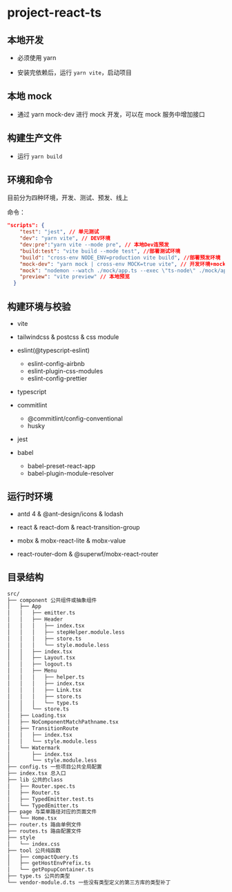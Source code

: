 # project-react-ts

## 本地开发

- 必须使用 yarn

- 安装完依赖后，运行 `yarn vite`，启动项目

## 本地 mock

- 通过 yarn mock-dev 进行 mock 开发，可以在 mock 服务中增加接口

## 构建生产文件

- 运行 `yarn build`

## 环境和命令

目前分为四种环境，开发、测试、预发、线上

命令：

```json
"scripts": {
    "test": "jest", // 单元测试
    "dev": "yarn vite", // DEV环境
    "dev:pre":"yarn vite --mode pre", // 本地Dev连预发
    "build:test": "vite build --mode test", //部署测试环境
    "build": "cross-env NODE_ENV=production vite build", //部署预发环境
    "mock-dev": "yarn mock | cross-env MOCK=true vite", // 开发环境+mock
    "mock": "nodemon --watch ./mock/app.ts --exec \"ts-node\" ./mock/app.ts",
    "preview": "vite preview" // 本地预览
  }
```

## 构建环境与校验

- vite

- tailwindcss & postcss & css module

- eslint(@typescript-eslint)

  - eslint-config-airbnb
  - eslint-plugin-css-modules
  - eslint-config-prettier

- typescript

- commitlint

  - @commitlint/config-conventional
  - husky

- jest

- babel

  - babel-preset-react-app
  - babel-plugin-module-resolver

## 运行时环境

- antd 4 & @ant-design/icons & lodash

- react & react-dom & react-transition-group

- mobx & mobx-react-lite & mobx-value

- react-router-dom & @superwf/mobx-react-router

## 目录结构

```sh
src/
├── component 公共组件或抽象组件
│   ├── App
│   │   ├── emitter.ts
│   │   ├── Header
│   │   │   ├── index.tsx
│   │   │   ├── stepHelper.module.less
│   │   │   ├── store.ts
│   │   │   └── style.module.less
│   │   ├── index.tsx
│   │   ├── Layout.tsx
│   │   ├── logout.ts
│   │   ├── Menu
│   │   │   ├── helper.ts
│   │   │   ├── index.tsx
│   │   │   ├── Link.tsx
│   │   │   ├── store.ts
│   │   │   └── type.ts
│   │   └── store.ts
│   ├── Loading.tsx
│   ├── NoComponentMatchPathname.tsx
│   ├── TransitionRoute
│   │   ├── index.tsx
│   │   └── style.module.less
│   └── Watermark
│       ├── index.tsx
│       └── style.module.less
├── config.ts 一些项目公共全局配置
├── index.tsx 总入口
├── lib 公共的class
│   ├── Router.spec.ts
│   ├── Router.ts
│   ├── TypedEmitter.test.ts
│   └── TypedEmitter.ts
├── page 与菜单路径对应的页面文件
│   └── Home.tsx
├── router.ts 路由单例文件
├── routes.ts 路由配置文件
├── style
│   └── index.css
├── tool 公共纯函数
│   ├── compactQuery.ts
│   ├── getHostEnvPrefix.ts
│   └── getPopupContainer.ts
├── type.ts 公共的类型
└── vendor-module.d.ts 一些没有类型定义的第三方库的类型补丁
```
